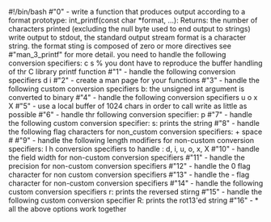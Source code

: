 #!/bin/bash
#"0" - write a function that produces output according to a format
	prototype: int_printf(const char *format, ...):
	Returns: the number of characters printed (excluding the null byte used to end output to strings)
	write output to stdout, the standard output stream
	format is a character string. the format sting is composed of zero or more directives see #"man_3_printf" for more detail. you need to handle the following conversion specifiers:
		c
		s
		%
	you dont have to reproduce the buffer handling of thr C library printf function
#"1" - handle the following conversion specifiers 
		d
		i
#"2" - create a man page for your functions
#"3" - handle the following custom conversion specifiers
		b: the unsigned int argument is converted to binary
#"4" - handle the following conversion specifiers
		u
		o
		x
		X
#"5" - use a local buffer of 1024 chars in order to call write as little as possible
#"6" - handle thr following conversion specifier: p
#"7" - handle the following custom conversion specifier: 
		s: prints the string
#"8" - handle the following flag characters for non_custom conversion specifiers:
		+
		space
		#
#"9" - handle the following length modifiers for non-custom conversion specifiers:
		l
		h
	conversion specifiers to handle : d, i, u, o, x, X
#"10" - handle the field width for non-custom conversion specifiers
#"11" - handle the precision for non-custom conversion specifiers
#"12" - handle the 0 flag character for non custom conversion specifiers
#"13" - handle the - flag character for non-custom conversion specifiers
#"14" - handle the following custom conversion specifiers
		r: prints the reversed stirng
#"15" - handle the following custom conversion specifier
		R: prints the rot13'ed string
#"16" - * all the above options work together 
